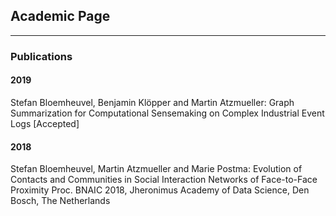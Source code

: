 ## Academic Page

---

### Publications 

#### 2019

Stefan Bloemheuvel, Benjamin Klöpper and Martin Atzmueller: Graph Summarization for Computational Sensemaking on Complex Industrial Event Logs [Accepted]

#### 2018

Stefan Bloemheuvel, Martin Atzmueller and Marie Postma: Evolution of Contacts and Communities in Social Interaction Networks of Face-to-Face Proximity Proc. BNAIC 2018, Jheronimus Academy of Data Science, Den Bosch, The Netherlands

